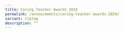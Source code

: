 ```yaml
---
title: Caring Teacher Awards 2024
permalink: /annoucements/caring-teacher-awards-2024/
variant: tiptap
description: ""
---
```


